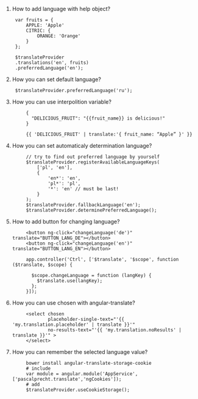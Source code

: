 1. How to add language with help object?
      
      	var fruits = {
            APPLE: 'Apple'
            CITRIC: {
                ORANGE: 'Orange' 
            }
        };

        $translateProvider
        .translations('en', fruits)
        .preferredLanguage('en');
        
2. How you can set default language?
        
        $translateProvider.preferredLanguage('ru');
3. How you can use interpolition variable?
        
            {
              "DELICIOUS_FRUIT": "{{fruit_name}} is delicious!"
            }
            
            {{ 'DELICIOUS_FRUIT' | translate:'{ fruit_name: “Apple” }' }}
4. How you can set automaticaly determination language?
            
            // try to find out preferred language by yourself
            $translateProvider.registerAvailableLanguageKeys(
                ['pl', 'en'],
                {
                    'en*': 'en',
                    'pl*': 'pl',
                    '*': 'en' // must be last!
                }
            );
            $translateProvider.fallbackLanguage('en');
            $translateProvider.determinePreferredLanguage();
            
5. How to add button for changing language?
            
            <button ng-click="changeLanguage('de')" translate="BUTTON_LANG_DE"></button>
            <button ng-click="changeLanguage('en')" translate="BUTTON_LANG_EN"></button>
            
            app.controller('Ctrl', ['$translate', '$scope', function ($translate, $scope) {
 
              $scope.changeLanguage = function (langKey) {
                $translate.use(langKey);
              };
            }]);
6. How you can use chosen with angular-translate?
            
            <select chosen
                    placeholder-single-text="'{{ 'my.translation.placeholder' | translate }}'"
                    no-results-text="'{{ 'my.translation.noResults' | translate }}'" >
            </select>
7. How you can remember the selected language value?
            
            bower install angular-translate-storage-cookie
            # include 
            var module = angular.module('AppService', ['pascalprecht.translate','ngCookies']);
            # add
            $translateProvider.useCookieStorage();

